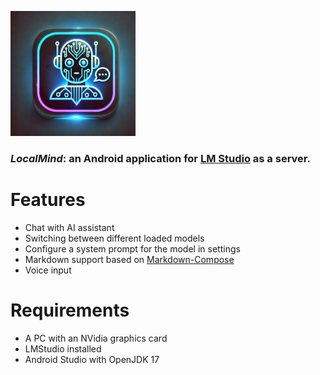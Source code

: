 <p>
<img src="./icon_app.webp" width="200" height="200">
</p>

### *LocalMind*: an Android application for <a href="https://lmstudio.ai/">LM Studio</a> as a server.

# Features

* Chat with AI assistant
* Switching between different loaded models
* Configure a system prompt for the model in settings
* Markdown support based on <a href="https://github.com/Yazan98/Markdown-Compose?utm_source=chatgpt.com">Markdown-Compose</a>
* Voice input

# Requirements

* A PC with an NVidia graphics card
* LMStudio installed
* Android Studio with OpenJDK 17